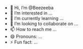 - 👋 Hi, I’m @Beezeeba
- 👀 I’m interested in ...
- 🌱 I’m currently learning ...
- 💞️ I’m looking to collaborate on ...
- 📫 How to reach me ...
- 😄 Pronouns: ...
- ⚡ Fun fact: ...

<!---
Beezeeba/Beezeeba is a ✨ special ✨ repository because its `README.md` (this file) appears on your GitHub profile.
You can click the Preview link to take a look at your changes.
--->
